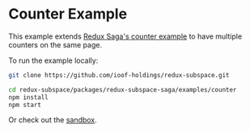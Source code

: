 # Counter Example

This example extends [Redux Saga's counter example](https://github.com/redux-saga/redux-saga/tree/master/examples/counter) to have multiple counters on the same page.

To run the example locally:

```sh
git clone https://github.com/ioof-holdings/redux-subspace.git

cd redux-subspace/packages/redux-subspace-saga/examples/counter
npm install
npm start
```

Or check out the [sandbox](https://codesandbox.io/s/github/ioof-holdings/redux-subspace/tree/master/packages/redux-subspace-saga/examples/counter).
